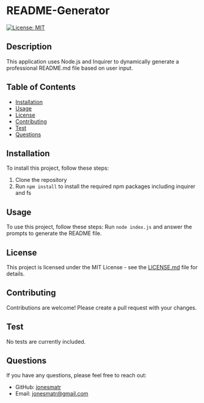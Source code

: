 # README-Generator
[![License: MIT](https://img.shields.io/badge/License-MIT-yellow.svg)](https://opensource.org/licenses/MIT)

## Description
This application uses Node.js and Inquirer to dynamically generate a professional README.md file based on user input.

## Table of Contents
* [Installation](#installation)
* [Usage](#usage)
* [License](#license)
* [Contributing](#contributing)
* [Test](#test)
* [Questions](#questions)

## Installation
To install this project, follow these steps:
1. Clone the repository 
2. Run `npm install` to install the required npm packages including inquirer and fs

## Usage
To use this project, follow these steps:
Run `node index.js` and answer the prompts to generate the README file.

## License
This project is licensed under the MIT License - see the [LICENSE.md](https://opensource.org/licenses/MIT) file for details.

## Contributing
Contributions are welcome! Please create a pull request with your changes.

## Test
No tests are currently included.

## Questions
If you have any questions, please feel free to reach out:
* GitHub: [jonesmatr](https://github.com/jonesmatr)
* Email: jonesmatr@gmail.com